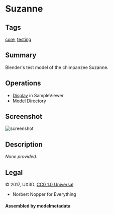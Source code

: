 # Suzanne

## Tags

[core](../Models-core.md), [testing](../Models-testing.md)

## Summary

Blender's test model of the chimpanzee Suzanne.

## Operations

* [Display](https://github.khronos.org/glTF-Sample-Viewer-Release/?model=https://raw.GithubUserContent.com/KhronosGroup/glTF-Sample-Assets/main/./Models/Suzanne/glTF/Suzanne.gltf) in SampleViewer
* [Model Directory](./)

## Screenshot

![screenshot](screenshot/screenshot.jpg)

## Description

_None provided._



## Legal

&copy; 2017, UX3D. [CC0 1.0 Universal](https://creativecommons.org/publicdomain/zero/1.0/legalcode)

 - Norbert Nopper for Everything

#### Assembled by modelmetadata